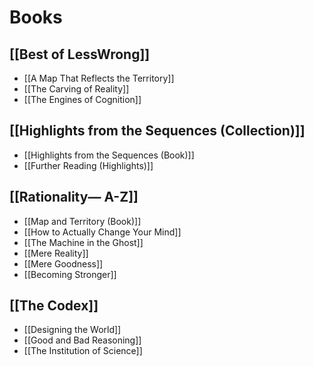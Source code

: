# Books

## [[Best of LessWrong]]

- [[A Map That Reflects the Territory]]
- [[The Carving of Reality]]
- [[The Engines of Cognition]]

## [[Highlights from the Sequences (Collection)]]

- [[Highlights from the Sequences (Book)]]
- [[Further Reading (Highlights)]]

## [[Rationality— A-Z]]

- [[Map and Territory (Book)]]
- [[How to Actually Change Your Mind]]
- [[The Machine in the Ghost]]
- [[Mere Reality]]
- [[Mere Goodness]]
- [[Becoming Stronger]]

## [[The Codex]]

- [[Designing the World]]
- [[Good and Bad Reasoning]]
- [[The Institution of Science]]
